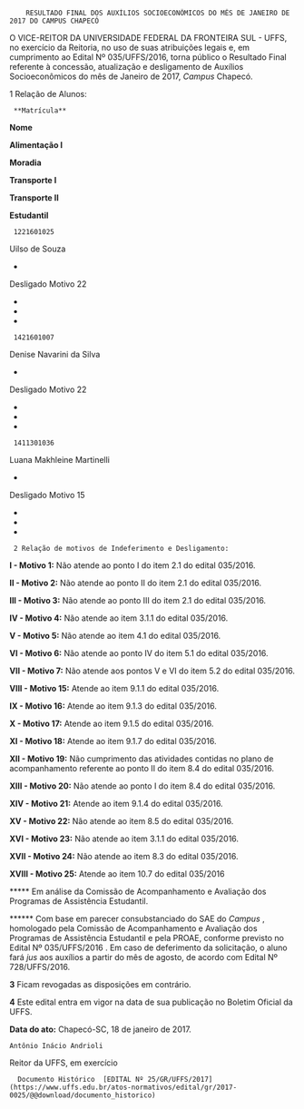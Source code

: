         RESULTADO FINAL DOS AUXÍLIOS SOCIOECONÔMICOS DO MÊS DE JANEIRO DE 2017 DO CAMPUS CHAPECÓ  

O VICE-REITOR DA UNIVERSIDADE FEDERAL DA FRONTEIRA SUL - UFFS, no exercício da Reitoria, no uso de suas atribuições legais e, em cumprimento ao Edital Nº 035/UFFS/2016, torna público o Resultado Final referente à concessão, atualização e desligamento de Auxílios Socioeconômicos do mês de Janeiro de 2017, *Campus* Chapecó.

 1 Relação de Alunos:

     **Matrícula**

   **Nome**

   **Alimentação I**

   **Moradia**

   **Transporte I**

   **Transporte II**

   **Estudantil**

     1221601025

   Uilso de Souza

   -

   Desligado Motivo 22

   -

   -

   -

     1421601007

   Denise Navarini da Silva

   -

   Desligado Motivo 22

   -

   -

   -

     1411301036

   Luana Makhleine Martinelli

   -

   Desligado Motivo 15

   -

   -

   -

     2 Relação de motivos de Indeferimento e Desligamento:

 **I - Motivo 1:** Não atende ao ponto I do item 2.1 do edital 035/2016.

 **II - Motivo 2:** Não atende ao ponto II do item 2.1 do edital 035/2016.

 **III - Motivo 3:** Não atende ao ponto III do item 2.1 do edital 035/2016.

 **IV - Motivo 4:** Não atende ao item 3.1.1 do edital 035/2016.

 **V - Motivo 5:** Não atende ao item 4.1 do edital 035/2016.

 **VI - Motivo 6:** Não atende ao ponto IV do item 5.1 do edital 035/2016.

 **VII - Motivo 7:** Não atende aos pontos V e VI do item 5.2 do edital 035/2016.

 **VIII - Motivo 15:** Atende ao item 9.1.1 do edital 035/2016.

 **IX - Motivo 16:** Atende ao item 9.1.3 do edital 035/2016.

 **X - Motivo 17:** Atende ao item 9.1.5 do edital 035/2016.

 **XI - Motivo 18:** Atende ao item 9.1.7 do edital 035/2016.

 **XII - Motivo 19:** Não cumprimento das atividades contidas no plano de acompanhamento referente ao ponto II do item 8.4 do edital 035/2016.

 **XIII - Motivo 20:** Não atende ao ponto I do item 8.4 do edital 035/2016.

 **XIV - Motivo 21:** Atende ao item 9.1.4 do edital 035/2016.

 **XV - Motivo 22:** Não atende ao item 8.5 do edital 035/2016.

 **XVI - Motivo 23:** Não atende ao item 3.1.1 do edital 035/2016.

 **XVII - Motivo 24:** Não atende ao item 8.3 do edital 035/2016.

 **XVIII - Motivo 25:** Atende ao item 10.7 do edital 035/2016

 ***** Em análise da Comissão de Acompanhamento e Avaliação dos Programas de Assistência Estudantil.

 ****** Com base em parecer consubstanciado do SAE do *Campus* , homologado pela Comissão de Acompanhamento e Avaliação dos Programas de Assistência Estudantil e pela PROAE, conforme previsto no Edital Nº 035/UFFS/2016 . Em caso de deferimento da solicitação, o aluno fará *jus* aos auxílios a partir do mês de agosto, de acordo com Edital Nº 728/UFFS/2016.

 **3** Ficam revogadas as disposições em contrário.

 **4** Este edital entra em vigor na data de sua publicação no Boletim Oficial da UFFS.

  

   **Data do ato:** Chapecó-SC, 18 de janeiro de 2017.   
 

    Antônio Inácio Andrioli   
 Reitor da UFFS, em exercício 

      Documento Histórico  [EDITAL Nº 25/GR/UFFS/2017](https://www.uffs.edu.br/atos-normativos/edital/gr/2017-0025/@@download/documento_historico)     
      